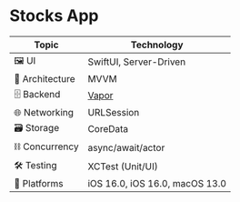 # Stocks App

| Topic | Technology |
|---|---|
| 🖼 UI | SwiftUI, Server-Driven |
| 🧱 Architecture | MVVM |
| 🗄 Backend | [Vapor](https://github.com/vapor/vapor) |
| 🌐 Networking | URLSession |
| 🗃 Storage | CoreData |
| ⛓ Concurrency | async/await/actor |
| 🛠 Testing | XCTest (Unit/UI) |
| 📱 Platforms | iOS 16.0, iOS 16.0, macOS 13.0 |
